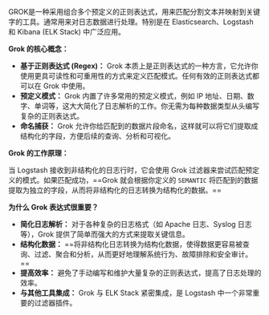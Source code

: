 
GROK是一种采用组合多个预定义的正则表达式，用来匹配分割文本并映射到关键字的工具。通常用来对日志数据进行处理。特别是在 Elasticsearch、Logstash 和 Kibana (ELK Stack) 中广泛应用。

**Grok 的核心概念：**

- **基于正则表达式 (Regex)：** Grok 本质上是正则表达式的一种方言，它允许你使用更具可读性和可重用性的方式来定义匹配模式。任何有效的正则表达式都可以在 Grok 中使用。
- **预定义模式：** Grok 内置了许多常用的预定义模式，例如 IP 地址、日期、数字、单词等，这大大简化了日志解析的工作。你无需为每种数据类型从头编写复杂的正则表达式。
- **命名捕获：** Grok 允许你给匹配到的数据片段命名，这样就可以将它们提取成结构化的字段，方便后续的查询、分析和可视化。

**Grok 的工作原理：**

当 Logstash 接收到非结构化的日志行时，它会使用 Grok 过滤器来尝试匹配预定义的模式。如果匹配成功，==Grok 就会根据你定义的 `SEMANTIC` 将匹配到的数据提取为独立的字段，从而将非结构化的日志转换为结构化的数据。==

**为什么 Grok 表达式很重要？**

- **简化日志解析：** 对于各种复杂的日志格式（如 Apache 日志、Syslog 日志等），Grok 提供了简单而强大的方式来提取关键信息。
- **结构化数据：** ==将非结构化日志转换为结构化数据，使得数据更容易被查询、过滤、聚合和分析，从而更好地理解系统行为、故障排除和安全审计。==
- **提高效率：** 避免了手动编写和维护大量复杂的正则表达式，提高了日志处理的效率。
- **与其他工具集成：** Grok 与 ELK Stack 紧密集成，是 Logstash 中一个非常重要的过滤器插件。

